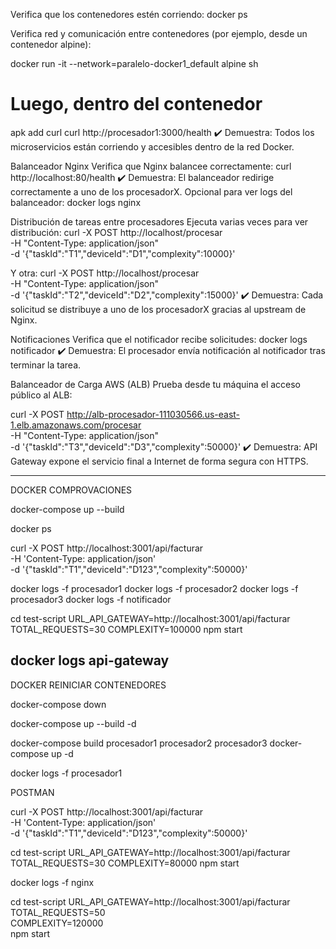 Verifica que los contenedores estén corriendo:
docker ps

Verifica red y comunicación entre contenedores (por ejemplo, desde un contenedor alpine):

docker run -it --network=paralelo-docker1_default alpine sh
# Luego, dentro del contenedor
apk add curl
curl http://procesador1:3000/health
✔️ Demuestra: Todos los microservicios están corriendo y accesibles dentro de la red Docker.

Balanceador Nginx
Verifica que Nginx balancee correctamente:
curl http://localhost:80/health
✔️ Demuestra: El balanceador redirige correctamente a uno de los procesadorX.
Opcional para ver logs del balanceador:
docker logs nginx

Distribución de tareas entre procesadores
Ejecuta varias veces para ver distribución:
curl -X POST http://localhost/procesar \
  -H "Content-Type: application/json" \
  -d '{"taskId":"T1","deviceId":"D1","complexity":10000}'

Y otra:
curl -X POST http://localhost/procesar \
  -H "Content-Type: application/json" \
  -d '{"taskId":"T2","deviceId":"D2","complexity":15000}'
✔️ Demuestra: Cada solicitud se distribuye a uno de los procesadorX gracias al upstream de Nginx.

Notificaciones
Verifica que el notificador recibe solicitudes:
docker logs notificador
✔️ Demuestra: El procesador envía notificación al notificador tras terminar la tarea.

Balanceador de Carga AWS (ALB)
Prueba desde tu máquina el acceso público al ALB:

curl -X POST http://alb-procesador-111030566.us-east-1.elb.amazonaws.com/procesar \
  -H "Content-Type: application/json" \
  -d '{"taskId":"T3","deviceId":"D3","complexity":50000}'
✔️ Demuestra: API Gateway expone el servicio final a Internet de forma segura con HTTPS.

------------------------------------------------------------------------------------
DOCKER COMPROVACIONES

docker-compose up --build

docker ps

curl -X POST http://localhost:3001/api/facturar \
  -H 'Content-Type: application/json' \
  -d '{"taskId":"T1","deviceId":"D123","complexity":50000}'

docker logs -f procesador1
docker logs -f procesador2
docker logs -f procesador3
docker logs -f notificador

cd test-script
URL_API_GATEWAY=http://localhost:3001/api/facturar TOTAL_REQUESTS=30 COMPLEXITY=100000 npm start


docker logs api-gateway
------------------------------------------------------------------------------------
DOCKER REINICIAR CONTENEDORES

docker-compose down

docker-compose up --build -d

docker-compose build procesador1 procesador2 procesador3
docker-compose up -d

docker logs -f procesador1



POSTMAN

curl -X POST http://localhost:3001/api/facturar \
  -H 'Content-Type: application/json' \
  -d '{"taskId":"T1","deviceId":"D123","complexity":50000}'



cd test-script
URL_API_GATEWAY=http://localhost:3001/api/facturar TOTAL_REQUESTS=30 COMPLEXITY=80000 npm start


docker logs -f nginx


cd test-script
URL_API_GATEWAY=http://localhost:3001/api/facturar \
  TOTAL_REQUESTS=50 \
  COMPLEXITY=120000 \
  npm start
